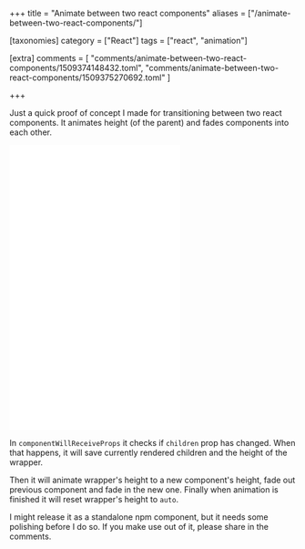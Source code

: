 +++
title = "Animate between two react components"
aliases = ["/animate-between-two-react-components/"]

[taxonomies]
category = ["React"]
tags = ["react", "animation"]

[extra]
comments = [
  "comments/animate-between-two-react-components/1509374148432.toml",
  "comments/animate-between-two-react-components/1509375270692.toml"
]

+++

Just a quick proof of concept I made for transitioning between two react components.
It animates height (of the parent) and fades components into each other.

<iframe
height='500px'
scrolling='no'
src='//codepen.io/stanko/embed/preview/eGwNZd/?height=500&theme-id=light&default-tab=result' frameborder='no'
allowtransparency='true'
allowfullscreen='true'>
See the Pen <a href='http://codepen.io/stanko/pen/eGwNZd/'>React transition between two components</a> by Stanko (<a href='http://codepen.io/stanko'>@stanko</a>) on <a href='http://codepen.io'>CodePen</a>.
</iframe>

In `componentWillReceiveProps` it checks if `children` prop has changed.
When that happens, it will save currently rendered children and the height of the wrapper.

Then it will animate wrapper's height to a new component's height,
fade out previous component and fade in the new one.
Finally when animation is finished it will reset wrapper's height to `auto`.

I might release it as a standalone npm component, but it needs some polishing before I do so.
If you make use out of it, please share in the comments.
